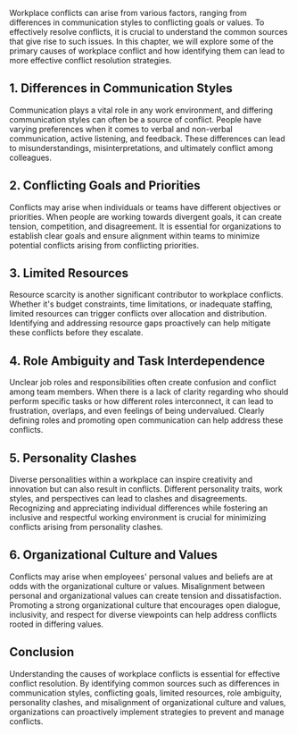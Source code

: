 
Workplace conflicts can arise from various factors, ranging from differences in communication styles to conflicting goals or values. To effectively resolve conflicts, it is crucial to understand the common sources that give rise to such issues. In this chapter, we will explore some of the primary causes of workplace conflict and how identifying them can lead to more effective conflict resolution strategies.

1\. Differences in Communication Styles
--------------------------------------

Communication plays a vital role in any work environment, and differing communication styles can often be a source of conflict. People have varying preferences when it comes to verbal and non-verbal communication, active listening, and feedback. These differences can lead to misunderstandings, misinterpretations, and ultimately conflict among colleagues.

2\. Conflicting Goals and Priorities
-----------------------------------

Conflicts may arise when individuals or teams have different objectives or priorities. When people are working towards divergent goals, it can create tension, competition, and disagreement. It is essential for organizations to establish clear goals and ensure alignment within teams to minimize potential conflicts arising from conflicting priorities.

3\. Limited Resources
--------------------

Resource scarcity is another significant contributor to workplace conflicts. Whether it's budget constraints, time limitations, or inadequate staffing, limited resources can trigger conflicts over allocation and distribution. Identifying and addressing resource gaps proactively can help mitigate these conflicts before they escalate.

4\. Role Ambiguity and Task Interdependence
------------------------------------------

Unclear job roles and responsibilities often create confusion and conflict among team members. When there is a lack of clarity regarding who should perform specific tasks or how different roles interconnect, it can lead to frustration, overlaps, and even feelings of being undervalued. Clearly defining roles and promoting open communication can help address these conflicts.

5\. Personality Clashes
----------------------

Diverse personalities within a workplace can inspire creativity and innovation but can also result in conflicts. Different personality traits, work styles, and perspectives can lead to clashes and disagreements. Recognizing and appreciating individual differences while fostering an inclusive and respectful working environment is crucial for minimizing conflicts arising from personality clashes.

6\. Organizational Culture and Values
------------------------------------

Conflicts may arise when employees' personal values and beliefs are at odds with the organizational culture or values. Misalignment between personal and organizational values can create tension and dissatisfaction. Promoting a strong organizational culture that encourages open dialogue, inclusivity, and respect for diverse viewpoints can help address conflicts rooted in differing values.

Conclusion
----------

Understanding the causes of workplace conflicts is essential for effective conflict resolution. By identifying common sources such as differences in communication styles, conflicting goals, limited resources, role ambiguity, personality clashes, and misalignment of organizational culture and values, organizations can proactively implement strategies to prevent and manage conflicts.
